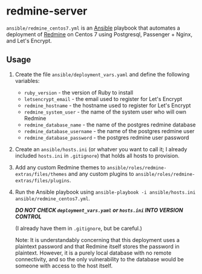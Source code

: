 # redmine-server

`ansible/redmine_centos7.yml` is an [Ansible](https://www.ansible.com/)
playbook that automates a deployment of [Redmine](http://www.redmine.org/)
on Centos 7 using Postgresql, Passenger + Nginx, and Let's Encrypt.

## Usage
1. Create the file `ansible/deployment_vars.yaml` and define the following
   variables:
   - `ruby_version` - the version of Ruby to install
   - `letsencrypt_email` - the email used to register for Let's Encrypt
   - `redmine_hostname` - the hostname used to register for Let's Encrypt
   - `redmine_system_user` - the name of the system user who will own Redmine
   - `redmine_database_name` - the name of the postgres redmine database
   - `redmine_database_username` - the name of the postgres redmine user
   - `redmine_database_password` - the postgres redmine user password

2. Create an `ansible/hosts.ini` (or whatver you want to call it; I already
   included `hosts.ini` in `.gitignore`) that holds all hosts to provision.

3. Add any custom Redmine themes to `ansible/roles/redmine-extras/files/themes`
   and any custom plugins to `ansible/roles/redmine-extras/files/plugins`.

4. Run the Ansible playbook using `ansible-playbook -i ansible/hosts.ini
   ansible/redmine_centos7.yml`.

   ***DO NOT CHECK `deployment_vars.yaml` or `hosts.ini` INTO VERSION
   CONTROL***

   (I already have them in `.gitignore`, but be careful.)

   Note: It is understandably concerning that this deployment uses a plaintext
   password and that Redmine itself stores the password in plaintext. However,
   it is a purely local database with no remote connectivity, and so the only
   vulnerability to the database would be someone with access to the host
   itself.